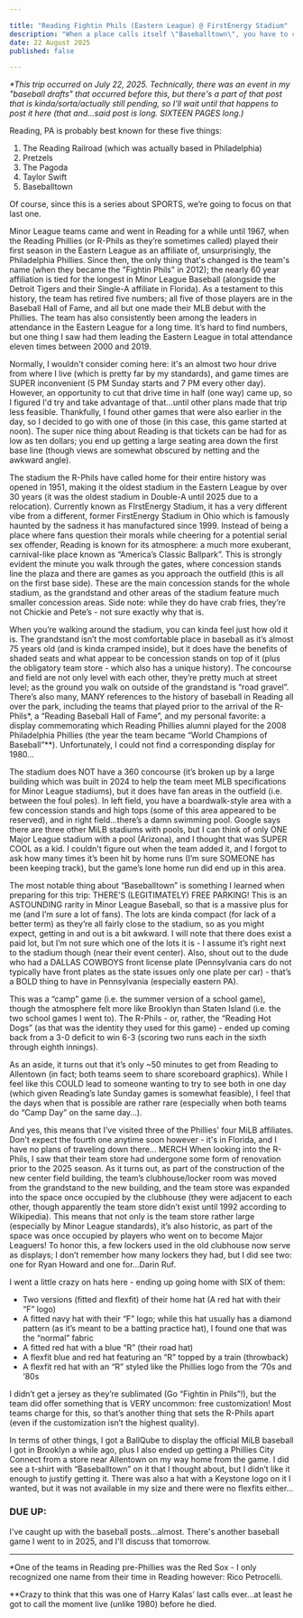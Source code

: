 ```yaml
---

title: "Reading Fightin Phils (Eastern League) @ FirstEnergy Stadium"
description: "When a place calls itself \"Baseballtown\", you have to check it out"
date: 22 August 2025
published: false

---
```


*\*This trip occurred on July 22, 2025. Technically, there was an event in my "baseball drafts" that occurred before this, but there's a part of that post that is kinda/sorta/actually still pending, so I'll wait until that happens to post it here (that and...said post is long. SIXTEEN PAGES long.)*

Reading, PA is probably best known for these five things:

1. The Reading Railroad (which was actually based in Philadelphia)
2. Pretzels
3. The Pagoda
4. Taylor Swift
5. Baseballtown

Of course, since this is a series about SPORTS, we’re going to focus on that last one.

Minor League teams came and went in Reading for a while until 1967, when the Reading Phillies (or R-Phils as they’re sometimes called) played their first season in the Eastern League as an affiliate of, unsurprisingly, the Philadelphia Phillies. Since then, the only thing that's changed is the team's name (when they became the "Fightin Phils" in 2012); the nearly 60 year affiliation is tied for the longest in Minor League Baseball (alongside the Detroit Tigers and their Single-A affiliate in Florida). As a testament to this history, the team has retired five numbers; all five of those players are in the Baseball Hall of Fame, and all but one made their MLB debut with the Phillies. The team has also consistently been among the leaders in attendance in the Eastern League for a long time. It’s hard to find numbers, but one thing I saw had them leading the Eastern League in total attendance eleven times between 2000 and 2019.

Normally, I wouldn't consider coming here: it's an almost two hour drive from where I live (which is pretty far by my standards), and game times are SUPER inconvenient (5 PM Sunday starts and 7 PM every other day). However, an opportunity to cut that drive time in half (one way) came up, so I figured I'd try and take advantage of that…until other plans made that trip less feasible. Thankfully, I found other games that were also earlier in the day, so I decided to go with one of those (in this case, this game started at noon). The super nice thing about Reading is that tickets can be had for as low as ten dollars; you end up getting a large seating area down the first base line (though views are somewhat obscured by netting and the awkward angle).

The stadium the R-Phils have called home for their entire history was opened in 1951, making it the oldest stadium in the Eastern League by over 30 years (it was the oldest stadium in Double-A until 2025 due to a relocation). Currently known as FIrstEnergy Stadium, it has a very different vibe from a different, former FirstEnergy Stadium in Ohio which is famously haunted by the sadness it has manufactured since 1999. Instead of being a place where fans question their morals while cheering for a potential serial sex offender, Reading is known for its atmosphere: a much more exuberant, carnival-like place known as “America’s Classic Ballpark”. This is strongly evident the minute you walk through the gates, where concession stands line the plaza and there are games as you approach the outfield (this is all on the first base side). These are the main concession stands for the whole stadium, as the grandstand and other areas of the stadium feature much smaller concession areas. Side note: while they do have crab fries, they’re not Chickie and Pete’s - not sure exactly why that is.

When you’re walking around the stadium, you can kinda feel just how old it is. The grandstand isn’t the most comfortable place in baseball as it’s almost 75 years old (and is kinda cramped inside), but it does have the benefits of shaded seats and what appear to be concession stands on top of it (plus the obligatory team store - which also has a unique history). The concourse and field are not only level with each other, they’re pretty much at street level; as the ground you walk on outside of the grandstand is “road gravel”. There’s also many, MANY references to the history of baseball in Reading all over the park, including the teams that played prior to the arrival of the R-Phils*, a “Reading Baseball Hall of Fame”, and my personal favorite: a display commemorating which Reading Phillies alumni played for the 2008 Philadelphia Phillies (the year the team became “World Champions of Baseball”**). Unfortunately, I could not find a corresponding display for 1980…

The stadium does NOT have a 360 concourse (it’s broken up by a large building which was built in 2024 to help the team meet MLB specifications for Minor League stadiums), but it does have fan areas in the outfield (i.e. between the foul poles). In left field, you have a boardwalk-style area with a few concession stands and high tops (some of this area appeared to be reserved), and in right field…there’s a damn swimming pool. Google says there are three other MiLB stadiums with pools, but I can think of only ONE Major League stadium with a pool (Arizona), and I thought that was SUPER COOL as a kid. I couldn't figure out when the team added it, and I forgot to ask how many times it’s been hit by home runs (I’m sure SOMEONE has been keeping track), but the game’s lone home run did end up in this area.

The most notable thing about “Baseballtown” is something I learned when preparing for this trip: THERE’S (LEGITIMATELY) FREE PARKING! This is an ASTOUNDING rarity in Minor League Baseball, so that is a massive plus for me (and I’m sure a lot of fans). The lots are kinda compact (for lack of a better term) as they’re all fairly close to the stadium, so as you might expect, getting in and out is a bit awkward. I will note that there does exist a paid lot, but I’m not sure which one of the lots it is - I assume it’s right next to the stadium though (near their event center). Also, shout out to the dude who had a DALLAS COWBOYS front license plate (Pennsylvania cars do not typically have front plates as the state issues only one plate per car) - that’s a BOLD thing to have in Pennsylvania (especially eastern PA). 

This was a “camp” game (i.e. the summer version of a school game), though the atmosphere felt more like Brooklyn than Staten Island (i.e. the two school games I went to). The R-Phils - or, rather, the “Reading Hot Dogs” (as that was the identity they used for this game) - ended up coming back from a 3-0 deficit to win 6-3 (scoring two runs each in the sixth through eighth innings).

As an aside, it turns out that it’s only ~50 minutes to get from Reading to Allentown (in fact; both teams seem to share scoreboard graphics). While I feel like this COULD lead to someone wanting to try to see both in one day (which given Reading’s late Sunday games is somewhat feasible), I feel that the days when that is possible are rather rare (especially when both teams do “Camp Day” on the same day…).

And yes, this means that I’ve visited three of the Phillies' four MiLB affiliates. Don't expect the fourth one anytime soon however - it's in Florida, and I have no plans of traveling down there...
MERCH
When looking into the R-Phils, I saw that their team store had undergone some form of renovation prior to the 2025 season. As it turns out, as part of the construction of the new center field building, the team’s clubhouse/locker room was moved from the grandstand to the new building, and the team store was expanded into the space once occupied by the clubhouse (they were adjacent to each other, though apparently the team store didn’t exist until 1992 according to Wikipedia). This means that not only is the team store rather large (especially by Minor League standards), it’s also historic, as part of the space was once occupied by players who went on to become Major Leaguers! To honor this, a few lockers used in the old clubhouse now serve as displays; I don’t remember how many lockers they had, but I did see two: one for Ryan Howard and one for…Darin Ruf.

I went a little crazy on hats here - ending up going home with SIX of them:

- Two versions (fitted and flexfit) of their home hat (A red hat with their “F” logo)
- A fitted navy hat with their “F” logo; while this hat usually has a diamond pattern (as it’s meant to be a batting practice hat), I found one that was the “normal” fabric
- A fitted red hat with a blue “R” (their road hat)
- A flexfit blue and red hat featuring an “R” topped by a train (throwback)
- A flexfit red hat with an “R” styled like the Phillies logo from the ‘70s and ‘80s

I didn’t get a jersey as they’re sublimated (Go “Fightin in Phils”!), but the team did offer something that is VERY uncommon: free customization! Most teams charge for this, so that’s another thing that sets the R-Phils apart (even if the customization isn’t the highest quality).

In terms of other things, I got a BallQube to display the official MiLB baseball I got in Brooklyn a while ago, plus I also ended up getting a Phillies City Connect from a store near Allentown on my way home from the game. I did see a t-shirt with “Baseballtown” on it that I thought about, but I didn’t like it enough to justify getting it. There was also a hat with a Keystone logo on it I wanted, but it was not available in my size and there were no flexfits either…

### DUE UP:
I've caught up with the baseball posts...almost. There's another baseball game I went to in 2025, and I'll discuss that tomorrow.

___
*One of the teams in Reading pre-Phillies was the Red Sox - I only recognized one name from their time in Reading however: Rico Petrocelli.

**Crazy to think that this was one of Harry Kalas’ last calls ever…at least he got to call the moment live (unlike 1980) before he died.